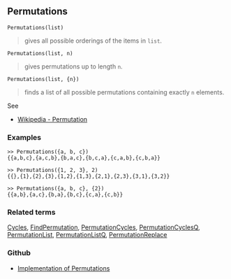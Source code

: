 ## Permutations

```
Permutations(list)
```

> gives all possible orderings of the items in `list`.
     
```	 
Permutations(list, n)
```

> gives permutations up to length `n`.
		
```
Permutations(list, {n})
```

> finds a list of all possible permutations containing exactly `n` elements.
	
See 
* [Wikipedia - Permutation](https://en.wikipedia.org/wiki/Permutation)
	 
### Examples

```
>> Permutations({a, b, c})   
{{a,b,c},{a,c,b},{b,a,c},{b,c,a},{c,a,b},{c,b,a}}  

>> Permutations({1, 2, 3}, 2)
{{},{1},{2},{3},{1,2},{1,3},{2,1},{2,3},{3,1},{3,2}}

>> Permutations({a, b, c}, {2})  
{{a,b},{a,c},{b,a},{b,c},{c,a},{c,b}}
```

### Related terms 
[Cycles](Cycles.md), [FindPermutation](FindPermutation.md), [PermutationCycles](PermutationCycles.md), [PermutationCyclesQ](PermutationCyclesQ.md), [PermutationList](PermutationList.md), [PermutationListQ](PermutationListQ.md), [PermutationReplace](PermutationReplace.md)
### Github
* [Implementation of Permutations](https://github.com/axkr/symja_android_library/blob/master/symja_android_library/matheclipse-core/src/main/java/org/matheclipse/core/builtin/Combinatoric.java#L1983) 
